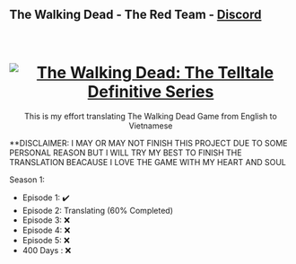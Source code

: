 ## The Walking Dead - The Red Team - [Discord](https://discord.gg/theredteam)
<h1 align="center">
  <br>
  <a href="https://store.steampowered.com/app/207610/The_Walking_Dead/"><img src="https://cdn.akamai.steamstatic.com/steam/apps/207610/header.jpg?t=1612901774" alt="The Walking Dead: The Telltale Definitive Series"></a>
</h1>
<p align="center">
  This is my effort translating The Walking Dead Game from English to Vietnamese
</p>

**DISCLAIMER: I MAY OR MAY NOT FINISH THIS PROJECT DUE TO SOME PERSONAL REASON BUT I WILL TRY MY BEST TO FINISH THE TRANSLATION BEACAUSE I LOVE THE GAME WITH MY HEART AND SOUL

Season 1:
- Episode 1: ✔️
- Episode 2: Translating (60% Completed)
- Episode 3: ❌
- Episode 4: ❌
- Episode 5: ❌
- 400 Days : ❌
